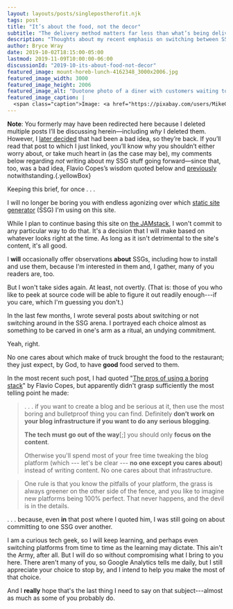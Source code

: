 ```yaml
---
layout: layouts/posts/singlepostherofit.njk
tags: post
title: "It’s about the food, not the decor"
subtitle: "The delivery method matters far less than what’s being delivered"
description: "Thoughts about my recent emphasis on switching between SSGs."
author: Bryce Wray
date: 2019-10-02T18:15:00-05:00
lastmod: 2019-11-09T10:00:00-06:00
discussionId: "2019-10-its-about-food-not-decor"
featured_image: mount-horeb-lunch-4162348_3000x2006.jpg
featured_image_width: 3000
featured_image_height: 2006
featured_image_alt: "Duotone photo of a diner with customers waiting to be served"
featured_image_caption: |
  <span class="caption">Image: <a href="https://pixabay.com/users/MikeGoad-29415/?utm_source=link-attribution&amp;utm_medium=referral&amp;utm_campaign=image&amp;utm_content=4162348">Mike Goad</a>; <a href="https://pixabay.com/?utm_source=link-attribution&amp;utm_medium=referral&amp;utm_campaign=image&amp;utm_content=4162348">Pixabay</a></span>
---
```


**Note**: You formerly may have been redirected here because I deleted multiple posts I’ll be discussing herein—including *why* I deleted them. However, I [later decided](/posts/2019/10/otoh) that had been a bad idea, so they’re back. If you’ll read that post to which I just linked, you’ll know why you shouldn’t either worry about, or take much heart in (as the case may be), my comments below regarding *not* writing about my SSG stuff going forward—since that, too, was a bad idea, Flavio Copes’s wisdom quoted below and [previously](/posts/2019/09/back-with-hugo) notwithstanding.{.yellowBox}

Keeping this brief, for once&nbsp;.&nbsp;.&nbsp;.

I will no longer be boring you with endless agonizing over which [static site generator](https://staticgen.com) (SSG) I'm using on this site.

While I plan to continue basing this site on [the JAMstack](https://jamstack.org), I won't commit to any particular way to do that. It's a decision that I will make based on whatever looks right at the time. As long as it isn't detrimental to the site's content, it's all good.

I **will** occasionally offer observations **about** SSGs, including how to install and use them, because I'm interested in them and, I gather, many of you readers are, too.

But I won't take sides again. At least, not overtly. (That is: those of you who like to peek at source code will be able to figure it out readily enough---if you care, which I'm guessing you don't.)

In the last few months, I wrote several posts about switching or not switching around in the SSG arena. I portrayed each choice almost as  something to be carved in one's arm as a ritual, an undying commitment.

Yeah, right.

No one cares about which make of truck brought the food to the restaurant; they just expect, by God, to have **good** food served to them.

In the most recent such post, I had quoted "[The pros of using a boring stack](https://flaviocopes.com/boring-stack/)" by Flavio Copes, but apparently didn't grasp sufficiently the most telling point he made:

> .&nbsp;.&nbsp;. if you want to create a blog and be serious at it, then use the most boring and bulletproof thing you can find. Definitely **don’t work on your blog infrastructure if you want to do any serious blogging**.
> 
> **The tech must go out of the way**[;] you should only **focus on the content**.
> 
> Otherwise you'll spend most of your free time tweaking the blog platform (which --- let's be clear --- **no one except you cares about**) instead of writing content. No one cares about that infrastructure.

> One rule is that you know the pitfalls of your platform, the grass is always greener on the other side of the fence, and you like to imagine new platforms being 100% perfect. That never happens, and the devil is in the details.

.&nbsp;.&nbsp;.&nbsp;because, even **in** that post where I quoted him, I was still going on about committing to one SSG over another.

I am a curious tech geek, so I will keep learning, and perhaps even switching platforms from time to time as the learning may dictate. This ain't the Army, after all. But I will do so without compromising what I bring to you here. There aren't many of you, so Google Analytics tells me daily, but I still appreciate your choice to stop by, and I intend to help you make the most of that choice.

And I **really** hope that's the last thing I need to say on that subject---almost as much as some of you probably do.